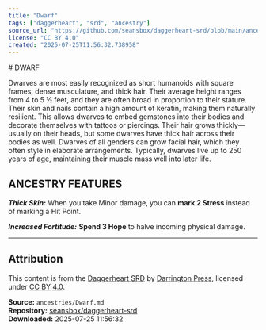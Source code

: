 ```yaml
---
title: "Dwarf"
tags: ["daggerheart", "srd", "ancestry"]
source_url: "https://github.com/seansbox/daggerheart-srd/blob/main/ancestries/Dwarf.md"
license: "CC BY 4.0"
created: "2025-07-25T11:56:32.738958"
---
```


﻿# DWARF

Dwarves are most easily recognized as short humanoids with square frames, dense musculature, and thick hair. Their average height ranges from 4 to 5 ½ feet, and they are often broad in proportion to their stature. Their skin and nails contain a high amount of keratin, making them naturally resilient. This allows dwarves to embed gemstones into their bodies and decorate themselves with tattoos or piercings. Their hair grows thickly—usually on their heads, but some dwarves have thick hair across their bodies as well. Dwarves of all genders can grow facial hair, which they often style in elaborate arrangements. Typically, dwarves live up to 250 years of age, maintaining their muscle mass well into later life.

## ANCESTRY FEATURES

***Thick Skin:*** When you take Minor damage, you can **mark 2 Stress** instead of marking a Hit Point.

***Increased Fortitude:*** **Spend 3 Hope** to halve incoming physical damage.

---

## Attribution

This content is from the [Daggerheart SRD](https://github.com/seansbox/daggerheart-srd/blob/main/ancestries/Dwarf.md) by [Darrington Press](https://darringtonpress.com/), licensed under [CC BY 4.0](https://creativecommons.org/licenses/by/4.0/).

**Source:** `ancestries/Dwarf.md`  
**Repository:** [seansbox/daggerheart-srd](https://github.com/seansbox/daggerheart-srd)  
**Downloaded:** 2025-07-25 11:56:32

